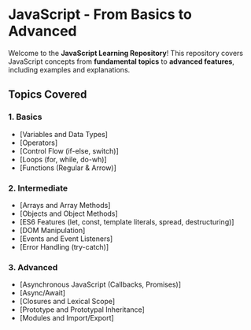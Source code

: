# JavaScript - From Basics to Advanced 
Welcome to the **JavaScript Learning Repository**! This repository covers JavaScript concepts from **fundamental topics** to **advanced features**, including examples and explanations.  

##  Topics Covered  

### **1. Basics**
- [Variables and Data Types]
- [Operators]
- [Control Flow (if-else, switch)]
- [Loops (for, while, do-wh)]
- [Functions (Regular & Arrow)]

### **2. Intermediate**
- [Arrays and Array Methods]
- [Objects and Object Methods]
- [ES6 Features (let, const, template literals, spread, destructuring)]
- [DOM Manipulation]
- [Events and Event Listeners]
- [Error Handling (try-catch)]
  
### **3. Advanced**
- [Asynchronous JavaScript (Callbacks, Promises)]
- [Async/Await]
- [Closures and Lexical Scope]
- [Prototype and Prototypal Inheritance]
- [Modules and Import/Export]

